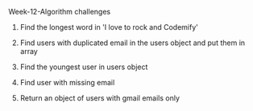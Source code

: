 Week-12-Algorithm challenges

1. Find the longest word in 'I love to rock and Codemify'

2. Find users with duplicated email in the users object and put them in array

3. Find the youngest user in users object

4. Find user with missing email

5. Return an object of users with gmail emails only
